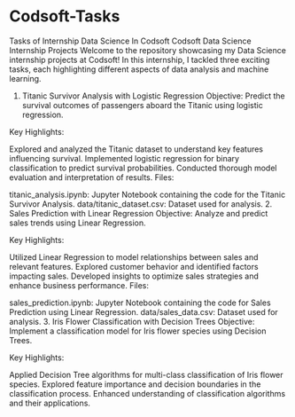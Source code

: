 # Codsoft-Tasks
Tasks of Internship Data Science In Codsoft
Codsoft Data Science Internship Projects
Welcome to the repository showcasing my Data Science internship projects at Codsoft! In this internship, I tackled three exciting tasks, each highlighting different aspects of data analysis and machine learning.

1. Titanic Survivor Analysis with Logistic Regression
Objective:
Predict the survival outcomes of passengers aboard the Titanic using logistic regression.

Key Highlights:

Explored and analyzed the Titanic dataset to understand key features influencing survival.
Implemented logistic regression for binary classification to predict survival probabilities.
Conducted thorough model evaluation and interpretation of results.
Files:

titanic_analysis.ipynb: Jupyter Notebook containing the code for the Titanic Survivor Analysis.
data/titanic_dataset.csv: Dataset used for analysis.
2. Sales Prediction with Linear Regression
Objective:
Analyze and predict sales trends using Linear Regression.

Key Highlights:

Utilized Linear Regression to model relationships between sales and relevant features.
Explored customer behavior and identified factors impacting sales.
Developed insights to optimize sales strategies and enhance business performance.
Files:

sales_prediction.ipynb: Jupyter Notebook containing the code for Sales Prediction using Linear Regression.
data/sales_data.csv: Dataset used for analysis.
3. Iris Flower Classification with Decision Trees
Objective:
Implement a classification model for Iris flower species using Decision Trees.

Key Highlights:

Applied Decision Tree algorithms for multi-class classification of Iris flower species.
Explored feature importance and decision boundaries in the classification process.
Enhanced understanding of classification algorithms and their applications.
